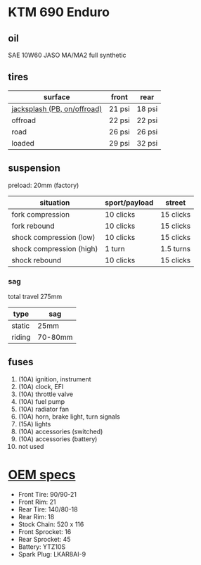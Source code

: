 # KTM 690 Enduro

## oil

SAE 10W60
JASO MA/MA2
full synthetic

## tires

| surface                          | front  | rear   |
| -------------------------------- | ------ | ------ |
| [jacksplash (PB, on/offroad)][2] | 21 psi | 18 psi |
| offroad                          | 22 psi | 22 psi |
| road                             | 26 psi | 26 psi |
| loaded                           | 29 psi | 32 psi |

## suspension

preload: 20mm (factory)

| situation                | sport/payload | street    |
| ------------------------ | ------------- | --------- |
| fork compression         | 10 clicks     | 15 clicks |
| fork rebound             | 10 clicks     | 15 clicks |
| shock compression (low)  | 10 clicks     | 15 clicks |
| shock compression (high) | 1 turn        | 1.5 turns |
| shock rebound            | 10 clicks     | 15 clicks |

### sag

total travel 275mm

| type   | sag     |
| ------ | ------- |
| static | 25mm    |
| riding | 70-80mm |

## fuses

1.  (10A) ignition, instrument
2.  (10A) clock, EFI
3.  (10A) throttle valve
4.  (10A) fuel pump
5.  (10A) radiator fan
6.  (10A) horn, brake light, turn signals
7.  (15A) lights
8.  (10A) accessories (switched)
9.  (10A) accessories (battery)
10. not used

# [OEM specs][1]

- Front Tire: 90/90-21
- Front Rim: 21
- Rear Tire: 140/80-18
- Rear Rim: 18
- Stock Chain: 520 x 116
- Front Sprocket: 16
- Rear Sprocket: 45
- Battery: YTZ10S
- Spark Plug: LKAR8AI-9

[1]: https://www.bikebandit.com/2010-ktm-690-enduro-r-usa-parts/s/m140443
[2]: https://advrider.com/f/threads/pine-barrens-rides.1130767/page-85#post-35470313
